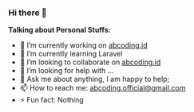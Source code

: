### Hi there 👋


**Talking about Personal Stuffs:**

- 🔭 I’m currently working on [abcoding.id](https://abcoding.id)
- 🌱 I’m currently learning Laravel
- 👯 I’m looking to collaborate on [abcoding.id](https://github.com/abcodingofficial)
- 🤔 I’m looking for help with ...
- 💬 Ask me about anything, I am happy to help;
- 📫 How to reach me: abcoding.official@gmail.com
- ⚡ Fun fact: Nothing
